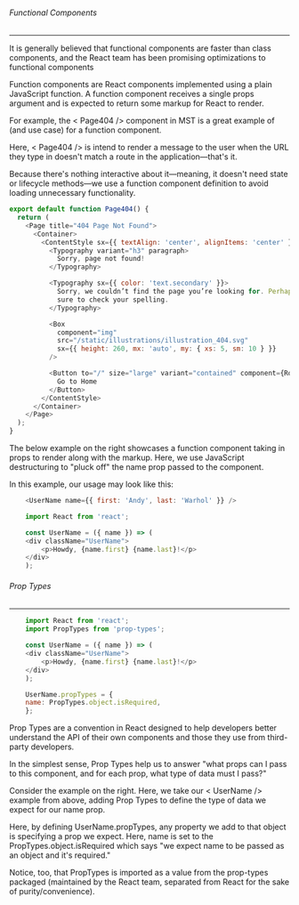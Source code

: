 <h6> Functional Components </h6>

***

It is generally believed that functional components are faster than class components, and the React team has been promising optimizations to functional components

Function components are React components implemented using a plain JavaScript function. A function component receives a single props argument and is expected to return some markup for React to render.

For example, the <span class="badge">< Page404 /></span> component in MST is a great example of (and use case) for a function component.

Here, <span class="badge">< Page404 /></span> is intend to render a message to the user when the URL they type in doesn't match a route in the application—that's it.

Because there's nothing interactive about it—meaning, it doesn't need state or lifecycle methods—we use a function component definition to avoid loading unnecessary functionality.

~~~js
export default function Page404() {
  return (
    <Page title="404 Page Not Found">
      <Container>
        <ContentStyle sx={{ textAlign: 'center', alignItems: 'center' }}>
          <Typography variant="h3" paragraph>
            Sorry, page not found!
          </Typography>

          <Typography sx={{ color: 'text.secondary' }}>
            Sorry, we couldn’t find the page you’re looking for. Perhaps you’ve mistyped the URL? Be
            sure to check your spelling.
          </Typography>

          <Box
            component="img"
            src="/static/illustrations/illustration_404.svg"
            sx={{ height: 260, mx: 'auto', my: { xs: 5, sm: 10 } }}
          />

          <Button to="/" size="large" variant="contained" component={RouterLink}>
            Go to Home
          </Button>
        </ContentStyle>
      </Container>
    </Page>
  );
}
~~~


The below example on the right showcases a function component taking in props to render along with the markup. Here, we use JavaScript destructuring to "pluck off" the name prop passed to the component.

In this example, our usage may look like this:

~~~js
    <UserName name={{ first: 'Andy', last: 'Warhol' }} />
~~~

~~~js
    import React from 'react';

    const UserName = ({ name }) => (
    <div className="UserName">
        <p>Howdy, {name.first} {name.last}!</p>
    </div>
    );
~~~

<h6> Prop Types </h6>

***

~~~js
    import React from 'react';
    import PropTypes from 'prop-types';

    const UserName = ({ name }) => (
    <div className="UserName">
        <p>Howdy, {name.first} {name.last}!</p>
    </div>
    );

    UserName.propTypes = {
    name: PropTypes.object.isRequired,
    };
~~~

Prop Types are a convention in React designed to help developers better understand the API of their own components and those they use from third-party developers.

In the simplest sense, Prop Types help us to answer "what props can I pass to this component, and for each prop, what type of data must I pass?"

Consider the example on the right. Here, we take our <span class="badge">< UserName /></span> example from above, adding Prop Types to define the type of data we expect for our name prop.

Here, by defining UserName.propTypes, any property we add to that object is specifying a prop we expect. Here, name is set to the PropTypes.object.isRequired which says "we expect name to be passed as an object and it's required."

Notice, too, that PropTypes is imported as a value from the prop-types packaged (maintained by the React team, separated from React for the sake of purity/convenience).